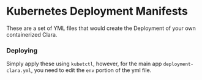 # Kubernetes Deployment Manifests

These are a set of YML files that would create the Deployment of your own containerized Clara.

### Deploying

Simply apply these using `kubetctl`, however, for the main app ``deployment-clara.yml``, you need to edit the ``env`` portion of the yml file.